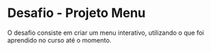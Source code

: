 # Desafio - Projeto Menu
O desafio consiste em criar um menu interativo, utilizando o que foi aprendido no curso até o momento.